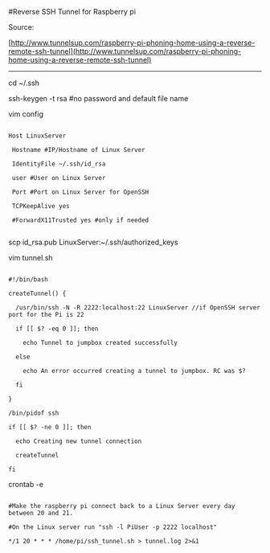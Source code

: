 #Reverse SSH Tunnel for Raspberry pi

Source:

[http://www.tunnelsup.com/raspberry-pi-phoning-home-using-a-reverse-remote-ssh-tunnel](http://www.tunnelsup.com/raspberry-pi-phoning-home-using-a-reverse-remote-ssh-tunnel)

* * * *

cd ~/.ssh

ssh-keygen -t rsa #no password and default file name

vim config

~~~

Host LinuxServer

 Hostname #IP/Hostname of Linux Server
 
 IdentityFile ~/.ssh/id_rsa
 
 user #User on Linux Server
 
 Port #Port on Linux Server for OpenSSH
 
 TCPKeepAlive yes
 
 #ForwardX11Trusted yes #only if needed
 
~~~
 
scp id_rsa.pub LinuxServer:~/.ssh/authorized_keys

vim tunnel.sh

~~~

#!/bin/bash

createTunnel() {
  
  /usr/bin/ssh -N -R 2222:localhost:22 LinuxServer //if OpenSSH server port for the Pi is 22
  
  if [[ $? -eq 0 ]]; then
    
    echo Tunnel to jumpbox created successfully
  
  else
    
    echo An error occurred creating a tunnel to jumpbox. RC was $?
 
  fi

}

/bin/pidof ssh

if [[ $? -ne 0 ]]; then
  
  echo Creating new tunnel connection
  
  createTunnel

fi

~~~

crontab -e

~~~

#Make the raspberry pi connect back to a Linux Server every day between 20 and 21.

#On the Linux server run "ssh -l PiUser -p 2222 localhost" 

*/1 20 * * * /home/pi/ssh_tunnel.sh > tunnel.log 2>&1

~~~
